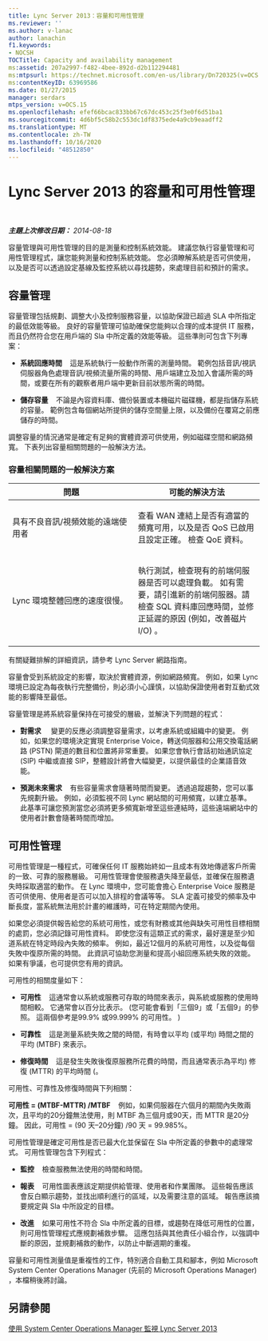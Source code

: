 ```yaml
---
title: Lync Server 2013：容量和可用性管理
ms.reviewer: ''
ms.author: v-lanac
author: lanachin
f1.keywords:
- NOCSH
TOCTitle: Capacity and availability management
ms:assetid: 207a2997-f482-4bee-892d-d2b112294481
ms:mtpsurl: https://technet.microsoft.com/en-us/library/Dn720325(v=OCS.15)
ms:contentKeyID: 63969586
ms.date: 01/27/2015
manager: serdars
mtps_version: v=OCS.15
ms.openlocfilehash: efef66bcac833bb67c67dc453c25f3e0f6d51ba1
ms.sourcegitcommit: 4d6bf5c58b2c553dc1df8375ede4a9cb9eaadff2
ms.translationtype: MT
ms.contentlocale: zh-TW
ms.lasthandoff: 10/16/2020
ms.locfileid: "48512850"
---
```

# <a name="capacity-and-availability-management-in-lync-server-2013"></a>Lync Server 2013 的容量和可用性管理

<div data-xmlns="http://www.w3.org/1999/xhtml">

<div class="topic" data-xmlns="http://www.w3.org/1999/xhtml" data-msxsl="urn:schemas-microsoft-com:xslt" data-cs="https://msdn.microsoft.com/">

<div data-asp="https://msdn2.microsoft.com/asp">



</div>

<div id="mainSection">

<div id="mainBody">

<span> </span>

_**主題上次修改日期：** 2014-08-18_

容量管理與可用性管理的目的是測量和控制系統效能。 建議您執行容量管理和可用性管理程式，讓您能夠測量和控制系統效能。 您必須瞭解系統是否可供使用，以及是否可以透過設定基線及監控系統以尋找趨勢，來處理目前和預計的需求。

<div>

## <a name="capacity-management"></a>容量管理

容量管理包括規劃、調整大小及控制服務容量，以協助保證已超過 SLA 中所指定的最低效能等級。 良好的容量管理可協助確保您能夠以合理的成本提供 IT 服務，而且仍然符合您在用戶端的 Sla 中所定義的效能等級。 這些準則可包含下列專案：

  - **系統回應時間**    這是系統執行一般動作所需的測量時間。 範例包括音訊/視訊伺服器角色處理音訊/視頻流量所需的時間、用戶端建立及加入會議所需的時間，或要在所有的觀察者用戶端中更新目前狀態所需的時間。

  - **儲存容量**    不論是內容資料庫、備份裝置或本機磁片磁碟機，都是指儲存系統的容量。 範例包含每個網站所提供的儲存空間量上限，以及備份在覆寫之前應儲存的時間。

調整容量的情況通常是確定有足夠的實體資源可供使用，例如磁碟空間和網路頻寬。 下表列出容量相關問題的一般解決方法。

### <a name="typical-resolutions-for-capacity-related-issues"></a>容量相關問題的一般解決方案

<table>
<colgroup>
<col style="width: 50%" />
<col style="width: 50%" />
</colgroup>
<thead>
<tr class="header">
<th>問題</th>
<th>可能的解決方法</th>
</tr>
</thead>
<tbody>
<tr class="odd">
<td><p>具有不良音訊/視頻效能的遠端使用者</p></td>
<td><p>查看 WAN 連結上是否有適當的頻寬可用，以及是否 QoS 已啟用且設定正確。 檢查 QoE 資料。</p></td>
</tr>
<tr class="even">
<td><p>Lync 環境整體回應的速度很慢。</p></td>
<td><p>執行測試，檢查現有的前端伺服器是否可以處理負載。 如有需要，請引進新的前端伺服器。請檢查 SQL 資料庫回應時間，並修正延遲的原因 (例如，改善磁片 I/O) 。</p></td>
</tr>
</tbody>
</table>


有關疑難排解的詳細資訊，請參考 Lync Server 網路指南。

容量會受到系統設定的影響，取決於實體資源，例如網路頻寬。 例如，如果 Lync 環境已設定為每夜執行完整備份，則必須小心謹慎，以協助保證使用者對互動式效能的影響降至最低。

容量管理是將系統容量保持在可接受的層級，並解決下列問題的程式：

  - **對需求**     變更的反應必須調整容量需求，以考慮系統或組織中的變更。 例如，如果您的環境決定實現 Enterprise Voice，轉送伺服器和公用交換電話網路 (PSTN) 閘道的數目和位置將非常重要。 如果您會執行會話初始通訊協定 (SIP) 中繼或直接 SIP，整體設計將會大幅變更，以提供最佳的企業語音效能。

  - **預測未來需求**    有些容量需求會隨著時間而變更。 透過追蹤趨勢，您可以事先規劃升級。 例如，必須監視不同 Lync 網站間的可用頻寬，以建立基準。 此基準可讓您預測當您必須將更多頻寬新增至這些連結時，這些遠端網站中的使用者計數會隨著時間而增加。

</div>

<div>

## <a name="availability-management"></a>可用性管理

可用性管理是一種程式，可確保任何 IT 服務始終如一且成本有效地傳遞客戶所需的一致、可靠的服務層級。 可用性管理會使服務遺失降至最低，並確保在服務遺失時採取適當的動作。 在 Lync 環境中，您可能會擔心 Enterprise Voice 服務是否可供使用、使用者是否可以加入排程的會議等等。 SLA 定義可接受的頻率及中斷長度，當系統無法用於計畫的維護時，可在特定期間內使用。

如果您必須提供報告給您的系統可用性，或您有財務或其他與缺失可用性目標相關的處罰，您必須記錄可用性資料。 即使您沒有這類正式的需求，最好還是至少知道系統在特定時段內失敗的頻率。 例如，最近12個月的系統可用性，以及從每個失敗中復原所需的時間。 此資訊可協助您測量和提高小組回應系統失敗的效能。 如果有爭議，也可提供您有用的資訊。

可用性的相關度量如下：

  - **可用性**    這通常會以系統或服務可存取的時間來表示，與系統或服務的使用時間相較。 它通常會以百分比表示。  (您可能會看到「三個9」或「五個9」的參照。 這兩個參考是99.9% 或99.999% 的可用性。 ) 

  - **可靠性**    這是測量系統失敗之間的時間，有時會以平均 (或平均) 時間之間的平均 (MTBF) 來表示。

  - **修復時間**    這是發生失敗後復原服務所花費的時間，而且通常表示為平均) 修復 (MTTR) 的平均時間 (。

可用性、可靠性及修復時間與下列相關：

**可用性 = (MTBF-MTTR) /MTBF**    例如，如果伺服器在六個月的期間內失敗兩次，且平均的20分鐘無法使用，則 MTBF 為三個月或90天，而 MTTR 是20分鐘。 因此，可用性 = (90 天–20分鐘) /90 天 = 99.985%。

可用性管理是確定可用性是否已最大化並保留在 Sla 中所定義的參數中的處理常式。 可用性管理包含下列程式：

  - **監控**    檢查服務無法使用的時間和時間。

  - **報表**    可用性圖表應該定期提供給管理、使用者和作業團隊。 這些報告應該會反白顯示趨勢，並找出順利進行的區域，以及需要注意的區域。 報告應該摘要規定與 Sla 中所設定的目標。

  - **改進**    如果可用性不符合 Sla 中所定義的目標，或趨勢在降低可用性的位置，則可用性管理程式應規劃補救步驟。 這應包括與其他責任小組合作，以強調中斷的原因，並規劃補救的動作，以防止中斷週期的重複。

容量和可用性測量值是重複性的工作，特別適合自動工具和腳本，例如 Microsoft System Center Operations Manager (先前的 Microsoft Operations Manager) ，本檔稍後將討論。

</div>

<div>

## <a name="see-also"></a>另請參閱


[使用 System Center Operations Manager 監視 Lync Server 2013](lync-server-2013-monitoring-lync-server-with-system-center-operations-manager.md)  
  

</div>

</div>

<span> </span>

</div>

</div>

</div>

